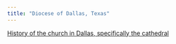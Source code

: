 ```yaml
---
title: "Diocese of Dallas, Texas"
---
```


[History of the church in Dallas, specifically the cathedral](https://dallaspioneer.org/sacred-heart-guadalupe-cathedral/)
